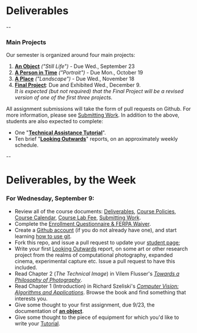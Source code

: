 # Deliverables 
--

### Main Projects

Our semester is organized around four main projects:

1. **[An Object](assignment1-object.md)** *("Still Life")* - Due Wed., September 23
1. **[A Person in Time](assignment2-person.md)** *("Portrait")* - Due Mon., October 19
1. **[A Place](assignment3-place.md)** *("Landscape")* - Due Wed., November 18
1. **[Final Project](assignment4-final.md)**: Due and Exhibited Wed., December 9. <br />*It is expected (but not required) that the Final Project will be a revised version of one of the first three projects.*

All assignment submissions will take the form of pull requests on Github. For more information, please see [Submitting Work](submitting-work.md). In addition to the above, students are also expected to complete: 

* One "**[Technical Assistance Tutorial](tutorials-howto.md)**".  
* Ten brief "**[Looking Outwards](looking-outwards.md)**" reports, on an approximately weekly schedule. 

-- 

# Deliverables, by the Week

### For Wednesday, September 9: 

* Review all of the course documents: [Deliverables](deliverables.md), [Course Policies](policies.md), [Course Calendar](calendar.md), [Course Lab Fee](course-fee.md), [Submitting Work](submitting-work.md).
* Complete the [Enrollment Questionnaire & FERPA Waiver](ferpa.md). 
* Create a [Github account](https://github.com/) (if you do not already have one), and start learning [how to use git](git.md).
* Fork this repo, and issue a pull request to update your [student page](https://github.com/golanlevin/ExperimentalCapture/blob/master/students/index.md);
* Write your first [Looking Outwards](looking-outwards.md) report, on some art or other research project from the realms of computational photography, expanded cinema, experimental capture etc. Issue a pull request to have this included. 
* Read Chapter 2 (*The Technical Image*) in Vilem Flusser's *[Towards a Philosophy of Photography](http://cmuems.com/excap/readings/flusser-towards-a-philosophy-of-photography.pdf)*.
* Read Chapter 1 (Introduction) in Richard Szeliski's [*Computer Vision: Algorithms and Applications*](http://szeliski.org/Book/). Browse the book and find something that interests you. 
* Give some thought to your first assignment, due 9/23, the documentation of **[an object](assignment1-object.md)**.
* Give some thought to the piece of equipment for which you'd like to write your [Tutorial](tutorials.md).

	
